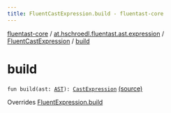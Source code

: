 ```yaml
---
title: FluentCastExpression.build - fluentast-core
---
```


[fluentast-core](../../index.html) / [at.hschroedl.fluentast.ast.expression](../index.html) / [FluentCastExpression](index.html) / [build](.)

# build

`fun build(ast: `[`AST`](https://help.eclipse.org/neon/topic/org.eclipse.jdt.doc.isv/reference/api/org/eclipse/jdt/core/dom/AST.html)`): `[`CastExpression`](https://help.eclipse.org/neon/topic/org.eclipse.jdt.doc.isv/reference/api/org/eclipse/jdt/core/dom/CastExpression.html) [(source)](https://github.com/hschroedl/FluentAST/tree/master/core/src/main/kotlin//at.hschroedl.fluentast/ast/expression/CastExpression.kt#L10)

Overrides [FluentExpression.build](../-fluent-expression/build.html)

